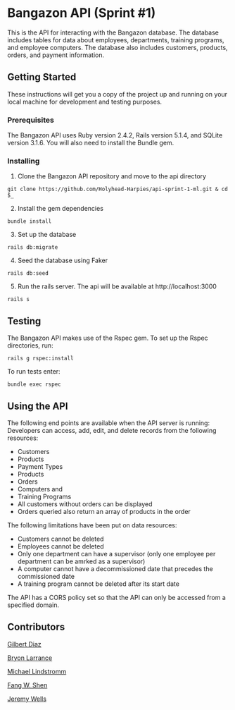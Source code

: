# Bangazon API (Sprint #1)
This is the API for interacting with the Bangazon database. The database includes tables for data about employees, departments, training programs, and employee computers.  The database also includes customers, products, orders, and payment information.

## Getting Started
These instructions will get you a copy of the project up and running on your local machine for development and testing purposes.

### Prerequisites
The Bangazon API uses Ruby version 2.4.2, Rails version 5.1.4, and SQLite version 3.1.6.  You will also need to install the Bundle gem.

### Installing
1. Clone the Bangazon API repository and move to the api directory
```
git clone https://github.com/Holyhead-Harpies/api-sprint-1-ml.git & cd $_
```
2. Install the gem dependencies
```
bundle install
```
3. Set up the database
```
rails db:migrate
```
4.  Seed the database using Faker
```
rails db:seed
```
5. Run the rails server. The api will be available at http://localhost:3000
```
rails s
```
## Testing
The Bangazon API makes use of the Rspec gem. To set up the Rspec directories, run:
```
rails g rspec:install
```

To run tests enter:
```
bundle exec rspec
```

## Using the API
The following end points are available when the API server is running:
Developers can access, add, edit, and delete records from the following resources:
 * Customers
 * Products
 * Payment Types
 * Products
 * Orders
 * Computers and
 * Training Programs
 * All customers without orders can be displayed
 * Orders queried also return an array of products in the order

The following limitations have been put on data resources:
* Customers cannot be deleted
* Employees cannot be deleted
* Only one department can have a supervisor (only one employee per department can be amrked as a supervisor)
* A computer cannot have a decommissioned date that precedes the commissioned date
* A training program cannot be deleted after its start date

The API has a CORS policy set so that the API can only be accessed from a specified domain.

## Contributors

[Gilbert Diaz](https://github.com/diazgilberto)

[Bryon Larrance](https://github.com/beelarr)

[Michael Lindstromm](https://github.com/michaellindstromm)

[Fang W. Shen](https://github.com/fang-w-shen)

[Jeremy Wells](https://github.com/jsheridanwells)

